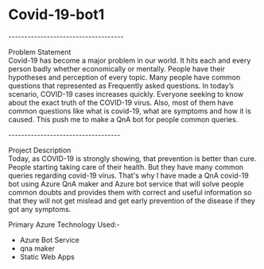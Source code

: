 # Covid-19-bot1<br>

------------------------------------<br>

Problem Statement<br>
Covid-19 has become a major problem in our world. It hits each and every person badly whether economically or mentally. 
People have their hypotheses and perception of every topic. Many people have common questions that represented as Frequently asked questions. In today’s scenario, COVID-19 cases increases quickly. Everyone seeking to know about the exact truth of the COVID-19 virus. Also, most of them have common questions like what is covid-19, what are symptoms and how it is caused. This push me to make a QnA bot for people common queries.<br>

-----------------------------------<br>

Project Description<br>
Today, as COVID-19 is strongly showing, that prevention is better than cure. People starting taking care of their health. But they have many common queries regarding covid-19 virus.
That's why I have made a QnA covid-19 bot using Azure QnA maker and Azure bot service that will solve people common doubts and provides them with correct and useful information so that they will not get mislead and get early prevention of the disease if they got any symptoms.<br>

Primary Azure Technology Used:- 
<ul>
  <li>Azure Bot Service
    <li>qna maker
      <li>Static Web Apps
        </ul>

